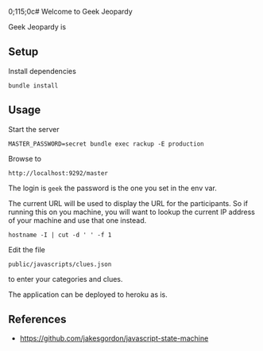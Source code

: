 0;115;0c# Welcome to Geek Jeopardy

Geek Jeopardy is

## Setup

Install dependencies

    bundle install

## Usage

Start the server

    MASTER_PASSWORD=secret bundle exec rackup -E production

Browse to

    http://localhost:9292/master

The login is `geek` the password is the one you set in the env var.

The current URL will be used to display the URL for the participants.
So if running this on you machine, you will want to lookup the current
IP address of your machine and use that one instead.

    hostname -I | cut -d ' ' -f 1

Edit the file

    public/javascripts/clues.json

to enter your categories and clues.

The application can be deployed to heroku as is.

## References

* https://github.com/jakesgordon/javascript-state-machine
